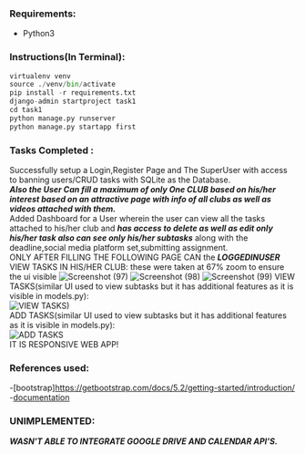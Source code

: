 ### Requirements:
 - Python3  
### Instructions(In Terminal):  
```python  
virtualenv venv  
source ./venv/bin/activate
pip install -r requirements.txt  
django-admin startproject task1  
cd task1  
python manage.py runserver  
python manage.py startapp first  
```
### Tasks Completed :
Successfully setup a Login,Register Page and The SuperUser with access to banning users/CRUD tasks with SQLite as the Database.  
***Also the User Can fill a maximum of only One CLUB based on his/her interest based on an attractive page with info of all clubs
as well as videos attached with them.***  
Added Dashboard for a User wherein the user can view all the tasks attached to his/her club and ***has access to delete as well as edit only his/her task also can see only his/her subtasks*** along with the deadline,social media platform set,submitting assignment.  
ONLY AFTER FILLING THE FOLLOWING PAGE CAN the ***LOGGEDINUSER*** VIEW TASKS IN HIS/HER CLUB:
these were taken at 67% zoom to ensure the ui visible
![Screenshot (97)](https://user-images.githubusercontent.com/101446457/195915576-7427be7a-e67d-42cf-a1c3-634e5c34bc95.png)
![Screenshot (98)](https://user-images.githubusercontent.com/101446457/195915585-d1fe6fcd-81ef-494a-8da9-0ff3a1f6e14e.png)
![Screenshot (99)](https://user-images.githubusercontent.com/101446457/195915592-3d56cd1a-47de-4b0b-b1ed-b6d67b7eda00.png)
VIEW TASKS(similar UI used to view subtasks but it has additional features as it is visible in models.py):  
![VIEW TASKS)](https://user-images.githubusercontent.com/101446457/195985418-02262a7a-b3b8-4af9-ab96-d3fcec6c5953.png)  
ADD TASKS(similar UI used to view subtasks but it has additional features as it is visible in models.py):  
![ADD TASKS](https://user-images.githubusercontent.com/101446457/195985597-894bdf15-6ba9-44f3-8652-546e4f04937d.png)  
IT IS RESPONSIVE WEB APP!  
### References used:  
-[bootstrap]https://getbootstrap.com/docs/5.2/getting-started/introduction/  
-[documentation](https://docs.djangoproject.com/en/4.0/)  
 ### UNIMPLEMENTED:  
 ***WASN'T ABLE TO INTEGRATE GOOGLE DRIVE AND CALENDAR API'S.***
 
 





